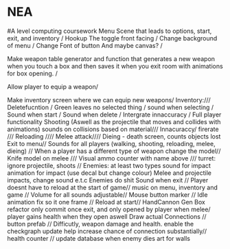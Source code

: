 # NEA
#A level computing coursework
Menu Scene that leads to options, start, exit, and inventory /
Hookup The toggle front facing /
Change background of menu /
Change Font of button 
And maybe canvas? /

Make weapon table generator and function that generates a new weapon when you touch a box and then saves it when you
exit room with animations for box opening. /

Allow player to equip a weapon/

Make inventory screen where we can equip new weapons/
Inventory:///
	Deletefucntion /
	Green leaves no selected thing /
	sound when selecting /
	Sound when start /
	Sound when delete /
	Intergrate innaccuracy /
Full player functionality
	Shooting (Aswell as the projectile that moves and collides with animations) sounds on collisions based on material///
	Innacuraccy/ firerate ///
	Reloading ////
	Melee attack////
	Dieing - death screen, counts objects lost
	Exit to menu//
	Sounds for all players (walking, shooting, reloading, melee, dieing) //
When a player has a different type of weapon change the model//
Knife model on melee /// 
Visual ammo counter with name above ///
turret: ignore projectile, shoots //
Enemies: at least two types
	sound for impact
	animation for impact (use decal but change colour)
	Melee and projectile impacts, change sound e.t.c
	Enemies do shit
Sound when exit //
Player doesnt have to reload at the start of game//
music on menu, inventory and game //
Volume for all sounds adjustable//
Mouse button marker //
Idle animation fix so it one frame //
Reload at start//
HandCannon Gen
Box refactor only commit once exit, and only opened by player when melee/ player gains health when they open aswell
Draw actual Connections //
button prefab //
Difficutly, weapon damage and health.
enable the checkgraph
update help
increase chance of connection substantially//
health counter //
update database when enemy dies
art for walls